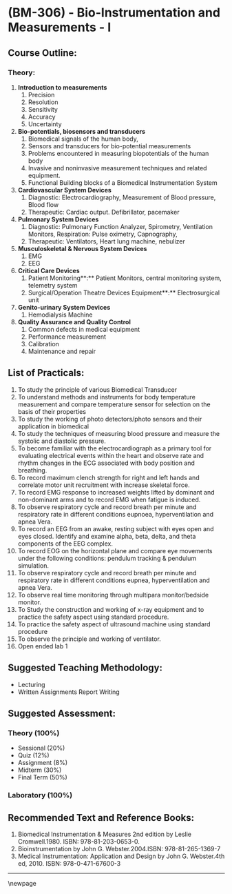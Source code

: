 # **(BM-306) - Bio-Instrumentation and Measurements - I**
## **Course Outline:**
### **Theory:**
1. **Introduction to measurements**
   1. Precision
   1. Resolution
   1. Sensitivity
   1. Accuracy
   1. Uncertainty
1. **Bio-potentials, biosensors and transducers**
   1. Biomedical signals of the human body,
   1. Sensors and transducers for bio-potential measurements
   1. Problems encountered in measuring biopotentials of the human body
   1. Invasive and noninvasive measurement techniques and related equipment.
   1. Functional Building blocks of a Biomedical Instrumentation System
1. **Cardiovascular System Devices**
   1. Diagnostic: Electrocardiography, Measurement of Blood pressure, Blood flow
   2. Therapeutic: Cardiac output. Defibrillator, pacemaker
2. **Pulmonary System Devices**
   1. Diagnostic: Pulmonary Function Analyzer, Spirometry, Ventilation Monitors, Respiration: Pulse oximetry, Capnography,
   2. Therapeutic: Ventilators, Heart lung machine, nebulizer
3. **Musculoskeletal & Nervous System Devices**
   1. EMG
   2. EEG
4. **Critical Care Devices**
   1. Patient Monitoring**:** Patient Monitors, central monitoring system, telemetry system
   2. Surgical/Operation Theatre Devices Equipment**:** Electrosurgical unit
5. **Genito-urinary System Devices**
   1. Hemodialysis Machine
6. **Quality Assurance and Quality Control**
   1. Common defects in medical equipment
   2. Performance measurement
   3. Calibration
   4. Maintenance and repair
## **List of Practicals:**
1. To study the principle of various Biomedical Transducer
1. To understand methods and instruments for body temperature measurement and compare temperature sensor for selection on the basis of their properties
1. To study the working of photo detectors/photo sensors and their application in biomedical
1. To study the techniques of measuring blood pressure and measure the systolic and diastolic pressure.
1. To become familiar with the electrocardiograph as a primary tool for evaluating electrical events within the heart and observe rate and rhythm changes in the ECG associated with body position and breathing.
1. To record maximum clench strength for right and left hands and correlate motor unit recruitment with increase skeletal force.
1. To record EMG response to increased weights lifted by dominant and non-dominant arms and to record EMG when fatigue is induced.
1. To observe respiratory cycle and record breath per minute and respiratory rate in different conditions eupnoea, hyperventilation and apnea Vera.
1. To record an EEG from an awake, resting subject with eyes open and eyes closed. Identify and examine alpha, beta, delta, and theta components of the EEG complex.
1. To record EOG on the horizontal plane and compare eye movements under the following conditions: pendulum tracking & pendulum simulation.
1. To observe respiratory cycle and record breath per minute and respiratory rate in different conditions eupnea, hyperventilation and apnea Vera.
1. To observe real time monitoring through multipara monitor/bedside monitor.
1. To Study the construction and working of x-ray equipment and to practice the safety aspect using standard procedure.
1. To practice the safety aspect of ultrasound machine using standard procedure
1. To observe the principle and working of ventilator.
1. Open ended lab 1
## **Suggested Teaching Methodology:**
- Lecturing
- Written Assignments Report Writing
## **Suggested Assessment:**
### **Theory (100%)**

- Sessional (20%)
- Quiz (12%)
- Assignment (8%)
- Midterm (30%)
- Final Term (50%)

### **Laboratory (100%)**

## **Recommended Text and Reference Books:**

1. Biomedical Instrumentation & Measures 2nd edition by Leslie Cromwell.1980. ISBN: 978-81-203-0653-0.
1. Bioinstrumentation by John G. Webster.2004.ISBN: 978-81-265-1369-7
1. Medical Instrumentation: Application and Design by John G. Webster.4th ed, 2010. ISBN: 978-0-471-67600-3

___
\newpage